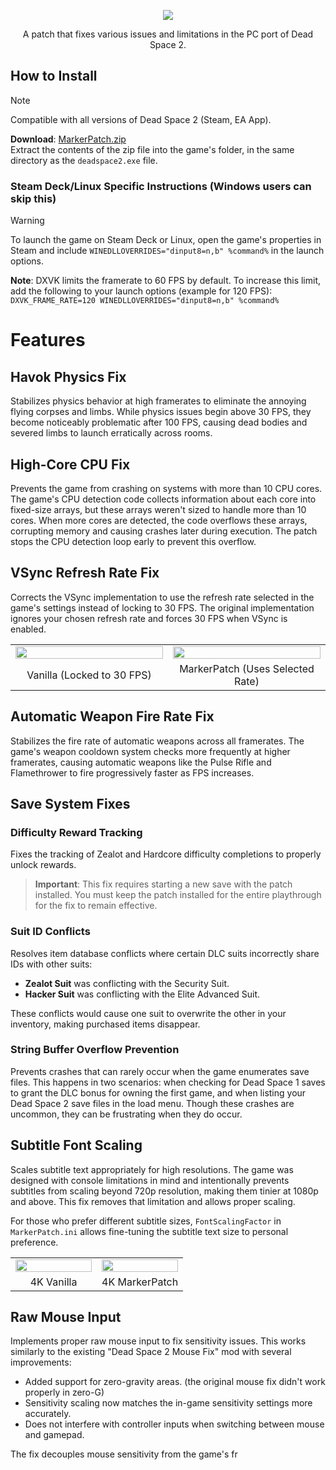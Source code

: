 <p align="center">
  <img src="assets/MarkerPatch_Logo.png" style="max-width:70%">
</p>

<p align="center">
A patch that fixes various issues and limitations in the PC port of Dead Space 2.
</p>

## How to Install

> [!NOTE]  
> Compatible with all versions of Dead Space 2 (Steam, EA App).
>
> **Download**: [MarkerPatch.zip](https://github.com/Wemino/MarkerPatch/releases/latest/download/MarkerPatch.zip)  
> Extract the contents of the zip file into the game's folder, in the same directory as the `deadspace2.exe` file.

### Steam Deck/Linux Specific Instructions (Windows users can skip this)

> [!WARNING]
> To launch the game on Steam Deck or Linux, open the game's properties in Steam and include `WINEDLLOVERRIDES="dinput8=n,b" %command%` in the launch options.
>
> **Note**: DXVK limits the framerate to 60 FPS by default. To increase this limit, add the following to your launch options (example for 120 FPS):  
> `DXVK_FRAME_RATE=120 WINEDLLOVERRIDES="dinput8=n,b" %command%`

# Features

## Havok Physics Fix

Stabilizes physics behavior at high framerates to eliminate the annoying flying corpses and limbs. While physics issues begin above 30 FPS, they become noticeably problematic after 100 FPS, causing dead bodies and severed limbs to launch erratically across rooms.

## High-Core CPU Fix

Prevents the game from crashing on systems with more than 10 CPU cores. The game's CPU detection code collects information about each core into fixed-size arrays, but these arrays weren't sized to handle more than 10 cores. When more cores are detected, the code overflows these arrays, corrupting memory and causing crashes later during execution. The patch stops the CPU detection loop early to prevent this overflow.

## VSync Refresh Rate Fix

Corrects the VSync implementation to use the refresh rate selected in the game's settings instead of locking to 30 FPS. The original implementation ignores your chosen refresh rate and forces 30 FPS when VSync is enabled.

<div align="center">
  <table>
    <tr>
      <td width="50%"><img style="width:100%" src="assets/vsyncfix_off.png"></td>
      <td width="50%"><img style="width:100%" src="assets/vsyncfix_on.png"></td>
    </tr>
    <tr>
      <td align="center">Vanilla (Locked to 30 FPS)</td>
      <td align="center">MarkerPatch (Uses Selected Rate)</td>
    </tr>
  </table>
</div>

## Automatic Weapon Fire Rate Fix

Stabilizes the fire rate of automatic weapons across all framerates. The game's weapon cooldown system checks more frequently at higher framerates, causing automatic weapons like the Pulse Rifle and Flamethrower to fire progressively faster as FPS increases.

## Save System Fixes

### Difficulty Reward Tracking
Fixes the tracking of Zealot and Hardcore difficulty completions to properly unlock rewards. 

> **Important**: This fix requires starting a new save with the patch installed. You must keep the patch installed for the entire playthrough for the fix to remain effective.

### Suit ID Conflicts
Resolves item database conflicts where certain DLC suits incorrectly share IDs with other suits:
- **Zealot Suit** was conflicting with the Security Suit.
- **Hacker Suit** was conflicting with the Elite Advanced Suit.

These conflicts would cause one suit to overwrite the other in your inventory, making purchased items disappear.

### String Buffer Overflow Prevention
Prevents crashes that can rarely occur when the game enumerates save files. This happens in two scenarios: when checking for Dead Space 1 saves to grant the DLC bonus for owning the first game, and when listing your Dead Space 2 save files in the load menu. Though these crashes are uncommon, they can be frustrating when they do occur.

## Subtitle Font Scaling

Scales subtitle text appropriately for high resolutions. The game was designed with console limitations in mind and intentionally prevents subtitles from scaling beyond 720p resolution, making them tinier at 1080p and above. This fix removes that limitation and allows proper scaling.

For those who prefer different subtitle sizes, `FontScalingFactor` in `MarkerPatch.ini` allows fine-tuning the subtitle text size to personal preference.

<div align="center">
  <table>
    <tr>
      <td width="50%"><img style="width:100%" src="assets/scaling_off.png"></td>
      <td width="50%"><img style="width:100%" src="assets/scaling_on.png"></td>
    </tr>
    <tr>
      <td align="center">4K Vanilla</td>
      <td align="center">4K MarkerPatch</td>
    </tr>
  </table>
</div>

## Raw Mouse Input

Implements proper raw mouse input to fix sensitivity issues. This works similarly to the existing "Dead Space 2 Mouse Fix" mod with several improvements:
- Added support for zero-gravity areas. (the original mouse fix didn't work properly in zero-G)
- Sensitivity scaling now matches the in-game sensitivity settings more accurately.
- Does not interfere with controller inputs when switching between mouse and gamepad.

The fix decouples mouse sensitivity from the game's fr